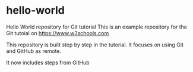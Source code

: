 # hello-world
Hello World repository for Git tutorial
This is an example repository for the Git tutoial on https://www.w3schools.com

This repository is built step by step in the tutorial.
It focuses on using Git and GitHub as remote.

It now includes steps from GitHub
